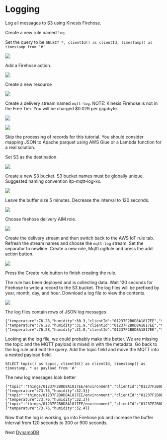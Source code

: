 # Logging

Log all messages to S3 using Kinesis Firehose.

Create a new rule named `log`.

Set the query to be `SELECT *, clientId() as clientId, timestamp() as timestamp from '#'`

![](img/log-rule.png)

Add a Firehose action.

![](img/log-firehose-action.png)

Create a new resource

![](img/log-firehose-create-resource.png)

Create a delivery stream named `mqtt-log`. NOTE: Kinesis Firehose is not in the Free Tier. You will be charged $0.029 per gigabyte.

![](img/log-kinesis-welcome.png)

![](img/log-kinesis-new-delivery-stream.png)

Skip the processing of records for this tutorial. You should consider mapping JSON to Apache parquet using AWS Glue or a Lambda function for a real solution.

Set S3 as the destination.

![](img/log-kinesis-s3-destination.png)

Create a new S3 bucket. S3 bucket names must be globally unique. Suggested naming convention itp-mqtt-log-xx.

![](img/log-kinesis-s3-bucket.png)

Leave the buffer size 5 minutes. Decrease the interval to 120 seconds.

![](img/log-kinesis-config.png)

Choose firehose delivery AIM role.

![](img/log-kinesis-role.png)

Create the delivery stream and then switch back to the AWS IoT rule tab. Refresh the stream names and choose the `mqtt-log` stream. Set the separator to newline.  Create a new role, MqttLogRole and press the add action button.

![](img/log-action.png)

Press the Create rule button to finish creating the rule.

The rule has been deployed and is collecting data. Wait 120 seconds for Firehose to write a record to the S3 bucket. The log files will be prefixed by year, month, day, and hour. Download a log file to view the contents.

![](img/log-s3-bucket.png)

The log files contain rows of JSON log messages

    {"temperature":76.28,"humidity":30.3,"clientId":"01237F2B0D8A1817EE","timestamp":1553804431556}
    {"temperature":76.28,"humidity":31.9,"clientId":"01237F2B0D8A1817EE","timestamp":1553804441524}
    {"temperature":76.28,"humidity":31.8,"clientId":"01237F2B0D8A1817EE","timestamp":1553804451506}

Looking at the log file, we could probably make this better. We are missing the topic and the MQTT payload is mixed in with the metadata. Go back to the log rule and edit the query. Add the topic field and move the MQTT into a nested payload field.

    SELECT topic() as topic, clientId() as clientId, timestamp() as timestamp, * as payload from '#'

The new log messages look better
 
    {"topic":"things/01237F2B0D8A1817EE/environment","clientId":"01237F2B0D8A1817EE","timestamp":1553804960340,"payload":{"temperature":73.76,"humidity":32.3}}
    {"topic":"things/01237F2B0D8A1817EE/environment","clientId":"01237F2B0D8A1817EE","timestamp":1553804970337,"payload":{"temperature":73.76,"humidity":32.3}}
    {"topic":"things/01237F2B0D8A1817EE/environment","clientId":"01237F2B0D8A1817EE","timestamp":1553804980375,"payload":{"temperature":73.76,"humidity":32.4}}

Now that the log is working, go into Firehose job and increase the buffer interval from 120 seconds to 300 or 900 seconds.  

Next [DynamoDB](dynamo.md)